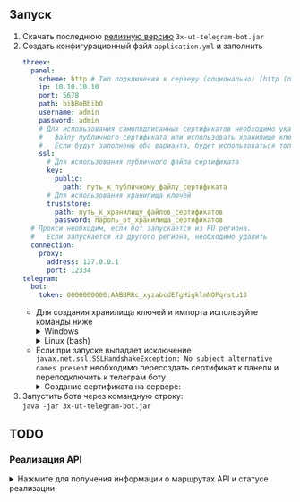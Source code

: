 ## Запуск
<ol>
  <li>Скачать последнюю <a href="https://github.com/Alemakave/3x-ui-telegram-bot/releases">релизную версию</a> <code>3x-ut-telegram-bot.jar</code></li>
  <li>Создать конфигурационный файл <code>application.yml</code> и заполнить</li>

  ```yaml 
threex:
    panel:
      scheme: http # Тип подключения к серверу (опционально) [http (по умолчанию) | https]
      ip: 10.10.10.10
      port: 5678
      path: bibBoBbibO
      username: admin
      password: admin
      # Для использования самоподписанных сертификатов необходимо указать путь к 
      #   файлу публичного сертификата или использовать хранилище ключей.
      #   Если будут заполнены оба варианта, будет использоваться только хранилище ключей
      ssl:
        # Для использования публичного файла сертификата
        key:
          public:
            path: путь_к_публичному_файлу_сертификата
        # Для использования хранилища ключей
        truststore:
          path: путь_к_хранилищу_файлов_сертификатов
          password: пароль_от_хранилища_сертификатов
    # Прокси необходим, если бот запускается из RU региона. 
    #   Если запускается из другого региона, необходимо удалить
    connection:
      proxy:
        address: 127.0.0.1
        port: 12334
telegram:
    bot:
      token: 0000000000:AABBRRc_xyzabcdEfgHigklmNOPqrstu13
  ```

  <ul>
    <li>
      Для создания хранилища ключей и импорта используйте команды ниже
      <details>
        <summary>Windows</summary>
        <code>curl -O https://raw.githubusercontent.com/Alemakave/3x-ui-telegram-bot/refs/heads/master/scripts/ImportCert.cmd</code><br>
        <code>.\ImportCert.cmd путь_к_файлу_сертификата пароль_к_хранилищу_сертификатов</code>
      </details>
      <details>
        <summary>Linux (bash)</summary>
        <code>curl -O https://raw.githubusercontent.com/Alemakave/3x-ui-telegram-bot/refs/heads/master/scripts/ImportCert.sh</code><br>
        <code>chmod +x ./ImportCert.sh</code><br>
        <code>./ImportCert.sh путь_к_файлу_сертификата пароль_к_хранилищу_сертификатов</code>
      </details>
    </li>
    <li>
      Если при запуске выпадает исключение <code>javax.net.ssl.SSLHandshakeException: No subject alternative names present</code> необходимо пересоздать сертификат к панели и переподключить к телеграм боту
      <details>
        <summary>Создание сертификата на сервере:</summary>
        1. Запустите:<br>
        <code>bash <(curl -Ls https://raw.githubusercontent.com/Alemakave/3x-ui-telegram-bot/refs/heads/master/scripts/CreateCert.sh)</code><br>
        2. Перезагрузите панель 3x-ui
      </details>
    </li>
  </ul>
  <li>
    Запустить бота через командную строку:<br>
    <code>java -jar 3x-ut-telegram-bot.jar</code>
  </li>
</ol>

## TODO

### Реализация API
<details>
  <summary>Нажмите для получения информации о маршрутах API и статусе реализации</summary>

#### Использование и статус реализации
- `/login` с `POST`-данными: `{username: '', password: ''}` для входа
- `/panel/api/inbounds` это базовый путь для следующих действий:

| Метод  | Путь                               | Описание                                                                                        |   Статус реализации   |
|:------:|------------------------------------|-------------------------------------------------------------------------------------------------|:---------------------:|
| `GET`  | `"/list"`                          | Получить список всех подключений                                                                |  :white_check_mark:   |
| `GET`  | `"/get/:id"`                       | Получить информацию о подключении по его id                                                     |  :white_check_mark:   |
| `GET`  | `"/getClientTraffics/:email"`      | Получить трафик клиента по его email                                                            |  :white_check_mark:   |
| `GET`  | `"/getClientTrafficsById/:id"`     | Получить трафик клиентов по id                                                                  |  :white_check_mark:   |
| `GET`  | `"/createbackup"`                  | Отправить бекап админам в телеграм бот                                                          | :white_square_button: |
| `POST` | `"/add"`                           | Добавить подключение                                                                            |  :white_check_mark:   |
| `POST` | `"/del/:id"`                       | Удалить подключение по его id                                                                   |  :white_check_mark:   |
| `POST` | `"/update/:id"`                    | Обновить подключение по его id                                                                  |  :white_check_mark:   |
| `POST` | `"/clientIps/:email"`              | Получить IP адреса клиентов по его email                                                        | :white_square_button: |
| `POST` | `"/clearClientIps/:email"`         | Отчистить IP адреса клиентов по его email                                                       | :white_square_button: |
| `POST` | `"/addClient"`                     | Добавить клиента в подключение                                                                  |  :white_check_mark:   |
| `POST` | `"/:id/delClient/:clientId"`       | Удалить клиента по его clientId\* в подключении по id                                           | :white_square_button: |
| `POST` | `"/updateClient/:clientId"`        | Обновить клиента по его clientId\*                                                              | :white_square_button: |
| `POST` | `"/:id/resetClientTraffic/:email"` | Сбросить трафик у клиента                                                                       | :white_square_button: |
| `POST` | `"/resetAllTraffics"`              | Сбросить трафик у всех подключений                                                              | :white_square_button: |
| `POST` | `"/resetAllClientTraffics/:id"`    | Сбросить трафик у всех клиентов в подключении по его id                                         | :white_square_button: |
| `POST` | `"/delDepletedClients/:id"`        | Удалить всех клиентов в подключении id (-1 для всех подключений) с истекшем сроком или трафиком | :white_square_button: |

\* - Поле `clientId` должно быть заполнено следующим образом:

- `client.id` для VMESS и VLESS
- `client.password` для TROJAN
- `client.email` для Shadowsocks


:white_square_button: - Не реализовано<br>
:ballot_box_with_check: - В процессе<br>
:white_check_mark: - Реализовано
</details>